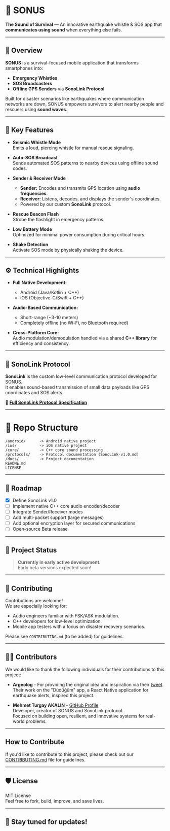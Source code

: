 # 🎵 SONUS

**The Sound of Survival** — An innovative earthquake whistle & SOS app that **communicates using sound** when everything else fails.

---

## 🌟 Overview

**SONUS** is a survival-focused mobile application that transforms smartphones into:
- **Emergency Whistles**
- **SOS Broadcasters**
- **Offline GPS Senders** via **SonoLink Protocol**

Built for disaster scenarios like earthquakes where communication networks are down, SONUS empowers survivors to alert nearby people and rescuers using **sound waves**.

---

## 🚨 Key Features

- **Seismic Whistle Mode**  
  Emits a loud, piercing whistle for manual rescue signaling.

- **Auto-SOS Broadcast**  
  Sends automated SOS patterns to nearby devices using offline sound codes.

- **Sender & Receiver Mode**  
  - **Sender:** Encodes and transmits GPS location using **audio frequencies**.
  - **Receiver:** Listens, decodes, and displays the sender's coordinates.
  - Powered by our custom **SonoLink** protocol.

- **Rescue Beacon Flash**  
  Strobe the flashlight in emergency patterns.

- **Low Battery Mode**  
  Optimized for minimal power consumption during critical hours.

- **Shake Detection**  
  Activate SOS mode by physically shaking the device.

---

## ⚙️ Technical Highlights

- **Full Native Development:**  
  - Android (Java/Kotlin + C++)  
  - iOS (Objective-C/Swift + C++)
  
- **Audio-Based Communication:**  
  - Short-range (~3-10 meters)
  - Completely offline (no Wi-Fi, no Bluetooth required)

- **Cross-Platform Core:**  
  Audio modulation/demodulation handled via a shared **C++ library** for efficiency and consistency.

---

## 📡 SonoLink Protocol

**SonoLink** is the custom low-level communication protocol developed for SONUS.  
It enables sound-based transmission of small data payloads like GPS coordinates and SOS alerts.

🔗 **[Full SonoLink Protocol Specification](./protocols/SonoLink-v1.0.md)**

---

# 📁 Repo Structure

```
/android/      -> Android native project
/ios/          -> iOS native project
/core/         -> C++ core sound processing
/protocols/    -> Protocol documentation (SonoLink-v1.0.md)
/docs/         -> Project documentation
README.md
LICENSE
```

---

## 📄 Roadmap

- [x] Define SonoLink v1.0
- [ ] Implement native C++ core audio encoder/decoder
- [ ] Integrate Sender/Receiver modes
- [ ] Add multi-packet support (large messages)
- [ ] Add optional encryption layer for secured communications
- [ ] Open-source Beta release

---

## 🚀 Project Status

> **Currently in early active development.**  
> Early beta versions expected soon!

---

## 🤝 Contributing

Contributions are welcome!  
We are especially looking for:
- Audio engineers familiar with FSK/ASK modulation.
- C++ developers for low-level optimization.
- Mobile app testers with a focus on disaster recovery scenarios.

Please see `CONTRIBUTING.md` (to be added) for guidelines.

---

## 👨‍💻 Contributors

We would like to thank the following individuals for their contributions to this project:

- **Argeolog** - For providing the original idea and inspiration via their [tweet](https://x.com/argeolog_/status/1916237137604981163). Their work on the "Düdüğüm" app, a React Native application for earthquake alerts, inspired this project.

- **Mehmet Turgay AKALIN** - [GitHub Profile](https://github.com/makalin)  
  Developer, creator of SONUS and SonoLink protocol.  
  Focused on building open, resilient, and innovative systems for real-world problems.
  
---

## How to Contribute
If you'd like to contribute to this project, please check out our [CONTRIBUTING.md](CONTRIBUTING.md) file for guidelines.

---

## 🛡 License

MIT License  
Feel free to fork, build, improve, and save lives.

---

## 📢 Stay tuned for updates!
